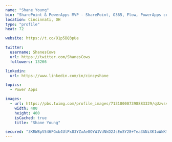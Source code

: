 ```yaml
---
name: "Shane Young"
bio: "SharePoint & PowerApps MVP - SharePoint, O365, Flow, PowerApps consulting? @PowerApps911 | Pure Snark? You found it."
location: Cincinnati, OH
type: "profile"
heat: 72

website: https://t.co/91p5BQ3pUe

twitter:
  username: ShanesCows
  url: https://twitter.com/ShanesCows
  followers: 13266

linkedin:
  url: https://www.linkedin.com/in/cincyshane

topics:
  - Power Apps

images:
  - url: https://pbs.twimg.com/profile_images/713100007398883329/qUzvsvQ3_400x400.jpg
    width: 400
    height: 400
    isCached: true
    title: "Shane Young"

secured: "3KRWBpV546FGxb4UlPx83YZxAe8OYW1VdNkD2JsEnSY28+Tea3ANiXK1wWkKtaCJNrQRe0/kE73aTROz53flIu2vYxk3iLF9OPNQ23K+13/bNN8py9vXFL6XEpdv53fo0N2kvmZZ3XHaxPhXbhpxom3GjmLybc8Pl0/R6AKREH/gcvR8xD76FhM/SqG2gS4ZRrAiq91D3BZmw2Qck8HUndSKKM8dVXiIQasRU3Ca6o9dbE79s/YQrgFyoE6JsyRzC0fllCTYa1Y8SEoDF3WU5OKlWMpVwdGff1l56aOVxWTHgcWBtCqgIshznYBB1pBmp/rBlcNacKBsu4gyGtGcMtuBIsbRJF+QbAnxNvLkrGQjWpbvibBD7JqcdYQJP7ae2hrkrgSRED/JbXRlA1KxyRpK9vPKVESuMMj2FUXsMvQ=;CNXcZSRVJ/48xeyrKYyi9A=="
---
```


